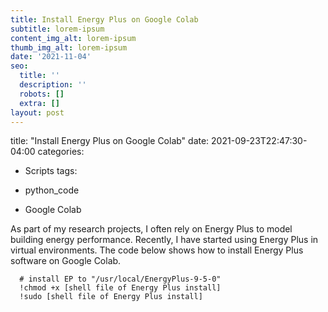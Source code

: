 ```yaml
---
title: Install Energy Plus on Google Colab
subtitle: lorem-ipsum
content_img_alt: lorem-ipsum
thumb_img_alt: lorem-ipsum
date: '2021-11-04'
seo:
  title: ''
  description: ''
  robots: []
  extra: []
layout: post
---
```

title: "Install Energy Plus on Google Colab"
date: 2021-09-23T22:47:30-04:00
categories:

*   Scripts
    tags:

*   python_code

*   Google Colab

As part of my research projects, I often rely on Energy Plus to model building energy performance. Recently, I have started using Energy Plus in virtual environments. The code below shows how to install Energy Plus software on Google Colab.

      # install EP to "/usr/local/EnergyPlus-9-5-0"
      !chmod +x [shell file of Energy Plus install]
      !sudo [shell file of Energy Plus install]
